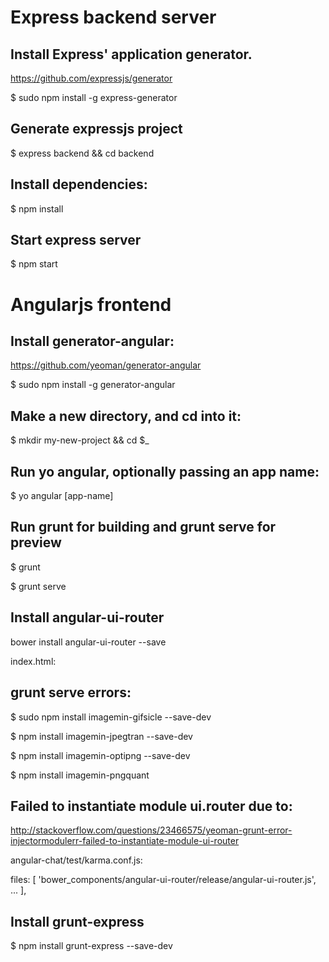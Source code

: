 
# Express backend server
## Install Express' application generator.
https://github.com/expressjs/generator

$ sudo npm install -g express-generator

## Generate expressjs project
$ express backend && cd backend

## Install dependencies:

$ npm install

## Start express server

$ npm start


# Angularjs frontend

## Install generator-angular:
https://github.com/yeoman/generator-angular

$ sudo npm install -g generator-angular

## Make a new directory, and cd into it:

$ mkdir my-new-project && cd $_

## Run yo angular, optionally passing an app name:

$ yo angular [app-name]

## Run grunt for building and grunt serve for preview

$ grunt

$ grunt serve

## Install angular-ui-router

bower install angular-ui-router --save

index.html:
 <div ui-view></div>

## grunt serve errors:
$ sudo npm install imagemin-gifsicle --save-dev

$ npm install imagemin-jpegtran --save-dev

$ npm install imagemin-optipng --save-dev

$ npm install imagemin-pngquant


## Failed to instantiate module ui.router due to:
http://stackoverflow.com/questions/23466575/yeoman-grunt-error-injectormodulerr-failed-to-instantiate-module-ui-router

angular-chat/test/karma.conf.js:

 files: [
  'bower_components/angular-ui-router/release/angular-ui-router.js',
  ...
  ],

## Install grunt-express
$ npm install grunt-express --save-dev